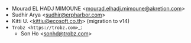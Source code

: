 - Mourad EL HADJ MIMOUNE \<<mourad.elhadj.mimoune@akretion.com>\>
- Sudhir Arya \<<sudhir@erpharbor.com>\>
- Kitti U. \<<kittiu@ecosoft.co.th>\> (migration to v14)
- `Trobz <https://trobz.com>`_:
    - Son Ho \<<sonhd@trobz.com>\>
